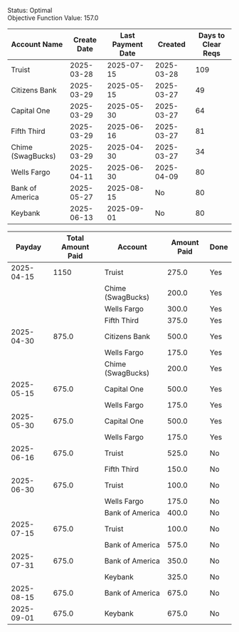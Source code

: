 Status: Optimal \
Objective Function Value: 157.0 

|Account Name|Create Date|Last Payment Date|Created|Days to Clear Reqs|
|--------------------|-------------|----------------------------------|------------|------------|
|Truist            |2025-03-28|2025-07-15| 2025-03-28 |109|
|Citizens Bank     |2025-03-29|2025-05-15| 2025-03-27 |49|
|Capital One       |2025-03-29|2025-05-30| 2025-03-27 |64|
|Fifth Third       |2025-03-29|2025-06-16| 2025-03-27 |81|
|Chime (SwagBucks) |2025-03-29|2025-04-30| 2025-03-27 |34|
|Wells Fargo       |2025-04-11|2025-06-30| 2025-04-09|80|
|Bank of America   |2025-05-27|2025-08-15| No|80|
|Keybank           |2025-06-13|2025-09-01| No|80|



| Payday     | Total Amount Paid | Account          | Amount Paid | Done  |
|-----------|------------------|-----------------|-------------|-------|
| 2025-04-15 | 1150           | Truist          | 275.0       | Yes    |
|           |                  | Chime (SwagBucks) | 200.0       | Yes    |
|           |                  | Wells Fargo     | 300.0       | Yes    |
|           |                  | Fifth Third     | 375.0       | Yes    |
| 2025-04-30 | 875.0            | Citizens Bank   | 500.0       | Yes   |
|           |                  | Wells Fargo     | 175.0       | Yes    |
|           |                  | Chime (SwagBucks) | 200.0       | Yes    |
| 2025-05-15 | 675.0            | Capital One     | 500.0       | Yes    |
|           |                  | Wells Fargo     | 175.0       | Yes    |
| 2025-05-30 | 675.0            | Capital One     | 500.0       | Yes    |
|           |                  | Wells Fargo     | 175.0       | Yes    |
| 2025-06-16 | 675.0            | Truist          | 525.0       | No    |
|           |                  | Fifth Third     | 150.0       | No    |
| 2025-06-30 | 675.0            | Truist          | 100.0       | No    |
|           |                  | Wells Fargo     | 175.0       | No    |
|           |                  | Bank of America | 400.0       | No    |
| 2025-07-15 | 675.0            | Truist          | 100.0       | No    |
|           |                  | Bank of America | 575.0       | No    |
| 2025-07-31 | 675.0            | Bank of America | 350.0       | No    |
|           |                  | Keybank         | 325.0       | No    |
| 2025-08-15 | 675.0            | Bank of America | 675.0       | No    |
| 2025-09-01 | 675.0            | Keybank         | 675.0       | No    |


